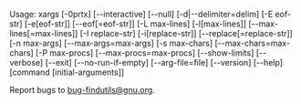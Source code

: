 Usage: xargs [-0prtx] [--interactive] [--null] [-d|--delimiter=delim]
       [-E eof-str] [-e[eof-str]]  [--eof[=eof-str]]
       [-L max-lines] [-l[max-lines]] [--max-lines[=max-lines]]
       [-I replace-str] [-i[replace-str]] [--replace[=replace-str]]
       [-n max-args] [--max-args=max-args]
       [-s max-chars] [--max-chars=max-chars]
       [-P max-procs]  [--max-procs=max-procs] [--show-limits]
       [--verbose] [--exit] [--no-run-if-empty] [--arg-file=file]
       [--version] [--help] [command [initial-arguments]]

Report bugs to <bug-findutils@gnu.org>.
